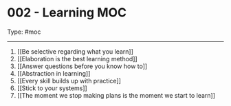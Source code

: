# 002 - Learning MOC
Type: #moc 

---
1. [[Be selective regarding what you learn]]
2. [[Elaboration is the best learning method]]
3. [[Answer questions before you know how to]]
4. [[Abstraction in learning]]
5. [[Every skill builds up with practice]]
6. [[Stick to your systems]]
7. [[The moment we stop making plans is the moment we start to learn]]